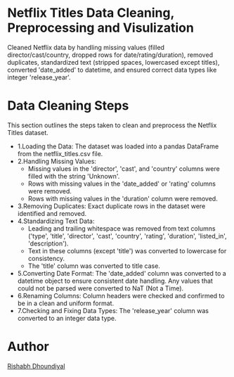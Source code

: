 # Netflix Titles Data Cleaning, Preprocessing and Visulization
Cleaned Netflix data by handling missing values (filled director/cast/country, dropped rows for date/rating/duration), removed duplicates, standardized text (stripped spaces, lowercased except titles), converted 'date_added' to datetime, and ensured correct data types like integer 'release_year'.


# Data Cleaning Steps  
This section outlines the steps taken to clean and preprocess the Netflix Titles dataset.

- 1.Loading the Data: The dataset was loaded into a pandas DataFrame from the netflix_titles.csv file.
- 2.Handling Missing Values:
   - Missing values in the 'director', 'cast', and 'country' columns were filled with the string 'Unknown'.
   - Rows with missing values in the 'date_added' or 'rating' columns were removed.
   - Rows with missing values in the 'duration' column were removed.
- 3.Removing Duplicates: Exact duplicate rows in the dataset were identified and removed.
- 4.Standardizing Text Data:
   - Leading and trailing whitespace was removed from text columns ('type', 'title', 'director', 'cast', 'country', 'rating', 'duration', 'listed_in', 'description').
   - Text in these columns (except 'title') was converted to lowercase for consistency.
   - The 'title' column was converted to title case.
- 5.Converting Date Format: The 'date_added' column was converted to a datetime object to ensure consistent date handling. Any values that could not be parsed were converted to NaT (Not a Time).
- 6.Renaming Columns: Column headers were checked and confirmed to be in a clean and uniform format.
- 7.Checking and Fixing Data Types: The 'release_year' column was converted to an integer data type.


# Author
[Rishabh Dhoundiyal](https://github.com/RishabhDhoundiyal)
